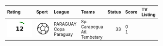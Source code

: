 | Rating                                                                                                                                 | Sport                                                                                                        | League                    | Teams                           |   Status | Score   | TV Listing          |
|:---------------------------------------------------------------------------------------------------------------------------------------|:-------------------------------------------------------------------------------------------------------------|:--------------------------|:--------------------------------|---------:|:--------|:--------------------|
| <img src="https://raw.githubusercontent.com/BlakeDuncan25/Donut-SVG-Ratings/bac4e4a278175106499642192132b1786a9aec38/12.svg" alt="12"> | <img src="https://raw.githubusercontent.com/BlakeDuncan25/Donut-SVG-Ratings/master/soccer.png" alt="Soccer"> | PARAGUAY<br>Copa Paraguay | Sp. Carapegua<br>Atl. Tembetary |       33 | 0<br>1  | <a href="#N/A"></a> |
